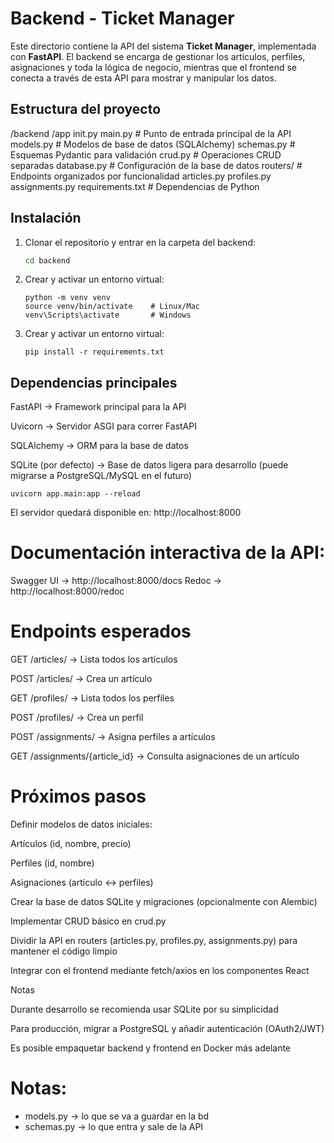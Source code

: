 # Backend - Ticket Manager

Este directorio contiene la API del sistema **Ticket Manager**, implementada con **FastAPI**. El backend se encarga de gestionar los artículos, perfiles, asignaciones y toda la lógica de negocio, mientras que el frontend se conecta a través de esta API para mostrar y manipular los datos.

## Estructura del proyecto
/backend
/app
init.py
main.py # Punto de entrada principal de la API
models.py # Modelos de base de datos (SQLAlchemy)
schemas.py # Esquemas Pydantic para validación
crud.py # Operaciones CRUD separadas
database.py # Configuración de la base de datos
routers/ # Endpoints organizados por funcionalidad
articles.py
profiles.py
assignments.py
requirements.txt # Dependencias de Python

## Instalación

1. Clonar el repositorio y entrar en la carpeta del backend:
   ```bash
   cd backend
   ```

2. Crear y activar un entorno virtual:
    ```
    python -m venv venv
    source venv/bin/activate    # Linux/Mac
    venv\Scripts\activate       # Windows
    ```

3. Crear y activar un entorno virtual:
    ```
    pip install -r requirements.txt
    ```

## Dependencias principales

FastAPI → Framework principal para la API

Uvicorn → Servidor ASGI para correr FastAPI

SQLAlchemy → ORM para la base de datos

SQLite (por defecto) → Base de datos ligera para desarrollo (puede migrarse a PostgreSQL/MySQL en el futuro)

```
uvicorn app.main:app --reload
```

El servidor quedará disponible en:
http://localhost:8000

# Documentación interactiva de la API:

Swagger UI → http://localhost:8000/docs
Redoc → http://localhost:8000/redoc

# Endpoints esperados

GET /articles/ → Lista todos los artículos

POST /articles/ → Crea un artículo

GET /profiles/ → Lista todos los perfiles

POST /profiles/ → Crea un perfil

POST /assignments/ → Asigna perfiles a artículos

GET /assignments/{article_id} → Consulta asignaciones de un artículo

# Próximos pasos

Definir modelos de datos iniciales:

Artículos (id, nombre, precio)

Perfiles (id, nombre)

Asignaciones (artículo ↔ perfiles)

Crear la base de datos SQLite y migraciones (opcionalmente con Alembic)

Implementar CRUD básico en crud.py

Dividir la API en routers (articles.py, profiles.py, assignments.py) para mantener el código limpio

Integrar con el frontend mediante fetch/axios en los componentes React

Notas

Durante desarrollo se recomienda usar SQLite por su simplicidad

Para producción, migrar a PostgreSQL y añadir autenticación (OAuth2/JWT)

Es posible empaquetar backend y frontend en Docker más adelante


# Notas:
- models.py -> lo que se va a guardar en la bd
- schemas.py -> lo que entra y sale de la API